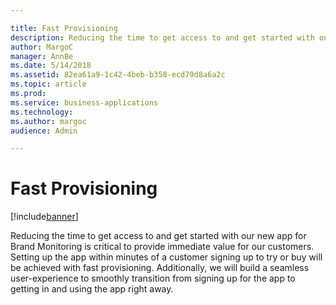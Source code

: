 ```yaml
---

title: Fast Provisioning
description: Reducing the time to get access to and get started with our new app for Brand Monitoring is critical to provide immediate value for our customers.
author: MargoC
manager: AnnBe
ms.date: 5/14/2018
ms.assetid: 82ea61a9-1c42-4beb-b358-ecd79d8a6a2c
ms.topic: article
ms.prod: 
ms.service: business-applications
ms.technology: 
ms.author: margoc
audience: Admin

---
```

#  Fast Provisioning




[!include[banner](../../../includes/banner.md)]

Reducing the time to get access to and get started with our new app for Brand
Monitoring is critical to provide immediate value for our customers. Setting up
the app within minutes of a customer signing up to try or buy will be achieved
with fast provisioning. Additionally, we will build a seamless user-experience
to smoothly transition from signing up for the app to getting in and using the
app right away.
